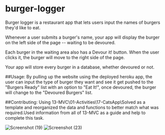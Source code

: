 # burger-logger

Burger logger is a restaurant app that lets users input the names of burgers they'd like to eat.


Whenever a user submits a burger's name, your app will display the burger on the left side of the page -- waiting to be devoured.


Each burger in the waiting area also has a Devour it! button. When the user clicks it, the burger will move to the right side of the page.


Your app will store every burger in a database, whether devoured or not.

##Usage:
By pulling up the website using the deployed heroku app, the user can input the type of burger they want and see it get pushed to the "Burgers Ready" list with an option to "Eat It!", once devoured, the burger will change to the "Devoured Burgers" list.


##Contributing:
Using 13-MVC\01-Activities\17-CatsApp\Solved as a template and reorganized the data and functions to better match what was required.Used information from all of 13-MVC as a guide and help to complete this task.


![Screenshot (19)](https://user-images.githubusercontent.com/72782320/102003844-fff85780-3cd8-11eb-878c-979b09e4ea56.png)
![Screenshot (23)](https://user-images.githubusercontent.com/72782320/102003845-01298480-3cd9-11eb-8037-ee7691763638.png)
